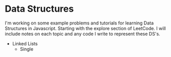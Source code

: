 # Data Structures
I'm working on some example problems and tutorials for learning Data Structures in Javascript. Starting with the explore section of LeetCode. I will include notes on each topic and any code I write to represent these DS's.


+ Linked Lists
  - Single
